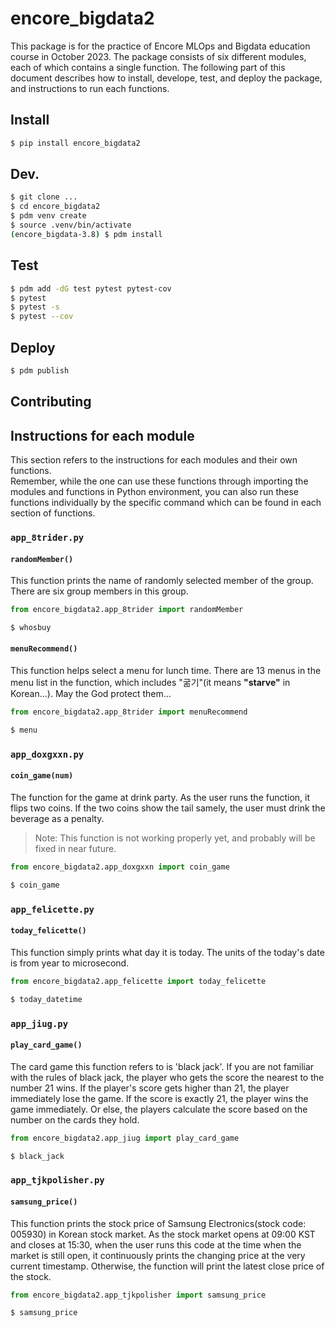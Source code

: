 # encore_bigdata2
This package is for the practice of Encore MLOps and Bigdata education course in October 2023. The package consists of six different modules, each of which contains a single function. The following part of this document describes how to install, develope, test, and deploy the package, and instructions to run each functions.

## Install
```Bash
$ pip install encore_bigdata2
```
## Dev.
```Bash
$ git clone ...
$ cd encore_bigdata2
$ pdm venv create
$ source .venv/bin/activate
(encore_bigdata-3.8) $ pdm install
```

## Test
```Bash
$ pdm add -dG test pytest pytest-cov
$ pytest
$ pytest -s
$ pytest --cov
```

## Deploy
```Bash
$ pdm publish
```

## Contributing

## Instructions for each module
This section refers to the instructions for each modules and their own functions.  
Remember, while the one can use these functions through importing the modules and functions in Python environment, you can also run these functions individually by the specific command which can be found in each section of functions.  
### `app_8trider.py`
#### `randomMember()`
This function prints the name of randomly selected member of the group. There are six group members in this group.
```Python
from encore_bigdata2.app_8trider import randomMember
```  
```Bash
$ whosbuy
```

#### `menuRecommend()`
This function helps select a menu for lunch time. There are 13 menus in the menu list in the function, which includes "굶기"(it means **"starve"** in Korean...). May the God protect them...
```Python
from encore_bigdata2.app_8trider import menuRecommend
```  
```Bash
$ menu
```

### `app_doxgxxn.py`
#### `coin_game(num)`
The function for the game at drink party. As the user runs the function, it flips two coins. If the two coins show the tail samely, the user must drink the beverage as a penalty.
> Note: This function is not working properly yet, and probably will be fixed in near future.  


```Python
from encore_bigdata2.app_doxgxxn import coin_game
```  
```Bash
$ coin_game
```

### `app_felicette.py`
#### `today_felicette()`
This function simply prints what day it is today. The units of the today's date is from year to microsecond.
```Python
from encore_bigdata2.app_felicette import today_felicette
```  
```Bash
$ today_datetime
```

### `app_jiug.py`
#### `play_card_game()`
The card game this function refers to is 'black jack'. If you are not familiar with the rules of black jack, the player who gets the score the nearest to the number 21 wins. If the player's score gets higher than 21, the player immediately lose the game. If the score is exactly 21, the player wins the game immediately. Or else, the players calculate the score based on the number on the cards they hold.
```Python
from encore_bigdata2.app_jiug import play_card_game
```  
```Bash
$ black_jack
```

### `app_tjkpolisher.py`
#### `samsung_price()`
This function prints the stock price of Samsung Electronics(stock code: 005930) in Korean stock market. As the stock market opens at 09:00 KST and closes at 15:30, when the user runs this code at the time when the market is still open, it continuously prints the changing price at the very current timestamp. Otherwise, the function will print the latest close price of the stock.
```Python
from encore_bigdata2.app_tjkpolisher import samsung_price
```  
```Bash
$ samsung_price
```